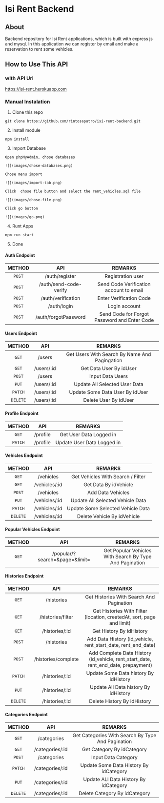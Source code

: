 # Isi Rent Backend

## About
Backend repository for Isi Rent applications, which is built with express js and mysql. In this application we can register by email and make a reservation to rent some vehicles.

## How to Use This API

### with API Url
https://isi-rent.herokuapp.com
### Manual Instalation

1. Clone this repo
```
git clone https://github.com/rintosaputro/isi-rent-backend.git
```

2. Install module
```
npm install
```

3. Import Database
```
Open phpMyAdmin, chose databases

![](images/chose-databases.png)
```
```
Chose menu import

![](images/import-tab.png)
```
```
Click  chose file button and select the rent_vehicles.sql file

![](images/chose-file.png)
```
```
Click go button

![](images/go.png)
```

4. Runt Apps
```
npm run start
```

5. Done

#### Auth Endpoint
| METHOD | API | REMARKS |
| :-------------: |:-------------:|:-----------:|
| ```POST``` | /auth/register | Registration user |
| ```POST``` | /auth/send-code-verify | Send Code Verification account to email |
| ```POST``` | /auth/verification | Enter Verification Code |
| ```POST``` | /auth/login | Login account |
| ```POST``` | /auth/forgotPassword | Send Code for Forgot Password and Enter Code |

#### Users Endpoint
| METHOD | API | REMARKS |
| :-------------: |:-------------:|:-----------:|
| ```GET``` | /users | Get Users With Search By Name And Pagingation |
| ```GET``` | /users/:id | Get Data User By idUser |
| ```POST``` | /users | Input Data Users |
| ```PUT``` | /users/:id | Update All Selected User Data |
| ```PATCH``` | /users/:id | Update Some Data User By idUser |
| ```DELETE``` | /users/:id | Delete User By idUser |

#### Profile  Endpoint
| METHOD | API | REMARKS |
| :-------------: |:-------------:|:-----------:|
| ```GET``` | /profile | Get User Data Logged in |
| ```PATCH``` | /profile | Update User Data Logged in |

#### Vehicles Endpoint
| METHOD | API | REMARKS |
| :-------------: |:-------------:|:-----------:|
| ```GET``` | /vehicles | Get Vehicles With Search / Filter |
| ```GET``` | /vehicles/:id | Get Data By idVehicle |
| ```POST``` | /vehicles | Add Data Vehicles  |
| ```PUT``` | /vehicles/:id | Update All Selected Vehicle Data|
| ```PATCH``` | /vehicles/:id | Update Some Selected Vehicle Data|
| ```DELETE``` | /vehicles/:id | Delete Vehicle By idVehicle |

#### Popular Vehicles Endpoint
| METHOD | API | REMARKS |
| :-------------: |:-------------:|:-----------:|
| ```GET``` | /popular/?search=&page=&limit= | Get Popular Vehicles With Search By Type And Pagination |

#### Histories Endpoint
| METHOD | API | REMARKS |
| :-------------: |:-------------:|:-----------:|
| ```GET``` | /histories | Get Histories With Search And Pagination |
| ```GET``` | /histories/filter | Get Histories With Filter (location, createdAt, sort, page and limit) |
| ```GET``` | /histories/:id | Get History By idHistory |
| ```POST``` | /histories | Add Data History (id_vehicle, rent_start_date, rent_end_date) |
| ```POST``` | /histories/complete | Add Complete Data History (id_vehicle, rent_start_date, rent_end_date, prepayment) |
| ```PATCH``` | /histories/:id | Update Some Data history By idHistory |
| ```PUT``` | /histories/:id | Update All Data history By idHistory |
| ```DELETE``` | /histories/:id | Delete History By idHistory |

#### Categories Endpoint
| METHOD | API | REMARKS |
| :-------------: |:-------------:|:-----------:|
| ```GET``` | /categories | Get Categories With Search By Type And Pagination |
| ```GET``` | /categories/:id | Get Category By idCategory |
| ```POST``` | /categories | Input Data Category |
| ```PATCH``` | /categories/:id | Update Some Data History By idCategory |
| ```PUT``` | /categories/:id | Update ALl Data History By idCategory |
| ```DELETE``` | /categories/:id | Delete Category By idCategory |
